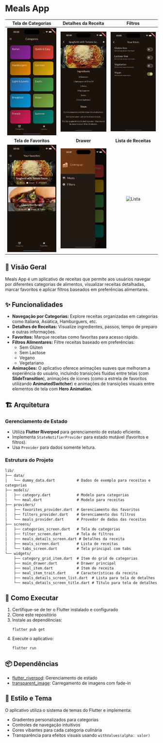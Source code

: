 # Meals App

| Tela de Categorias | Detalhes da Receita | Filtros |
|:---:|:---:|:---:|
| ![Categorias](screenshots/categories.png) | ![Detalhes](screenshots/meal_details.png) | ![Filtros](screenshots/filters.png) |
| **Tela de Favoritos** | **Drawer** | **Lista de Receitas** |
| ![Favoritos](screenshots/favorites.png) | ![Drawer](screenshots/drawer.png) | ![Lista](screenshots/meals_list.png) |


## 📱 Visão Geral

Meals App é um aplicativo de receitas que permite aos usuários navegar por diferentes categorias de alimentos, visualizar receitas detalhadas, marcar favoritos e aplicar filtros baseados em preferências alimentares.

## ✨ Funcionalidades

- **Navegação por Categorias:** Explore receitas organizadas em categorias como Italiana, Asiática, Hamburguers, etc.
- **Detalhes de Receitas:** Visualize ingredientes, passos, tempo de preparo e outras informações.
- **Favoritos:** Marque receitas como favoritas para acesso rápido.
- **Filtros Alimentares:** Filtre receitas baseado em preferências:
  - Sem Glúten
  - Sem Lactose
  - Vegano
  - Vegetariano
- **Animações:** O aplicativo oferece animações suaves que melhoram a experiência do usuário, incluindo transições fluídas entre telas (com **SlideTransition**), animações de ícones (como a estrela de favoritos utilizando **AnimatedSwitcher**) e animações de transições visuais entre elementos de tela com **Hero Animation**.

## 🏗️ Arquitetura

### Gerenciamento de Estado
- Utiliza **Flutter Riverpod** para gerenciamento de estado eficiente.
- Implementa `StateNotifierProvider` para estado mutável (favoritos e filtros).
- Usa `Provider` para dados somente leitura.

### Estrutura do Projeto

```
lib/
├── data/
│   └── dummy_data.dart          # Dados de exemplo para receitas e categorias
├── models/
│   ├── category.dart            # Modelo para categorias
│   └── meal.dart                # Modelo para receitas
├── providers/
│   ├── favorites_provider.dart  # Gerenciamento dos favoritos
│   ├── filters_provider.dart    # Gerenciamento dos filtros
│   └── meals_provider.dart      # Provedor de dados das receitas
├── screens/
│   ├── categories_screen.dart   # Tela de categorias
│   ├── filter_screen.dart       # Tela de filtros
│   ├── meals_details_screen.dart # Detalhes da receita
│   ├── meals_screen.dart        # Lista de receitas
│   └── tabs_screen.dart         # Tela principal com tabs
└── widgets/
    ├── category_grid_item.dart  # Item do grid de categorias
    ├── main_drawer.dart         # Drawer principal
    ├── meal_item.dart           # Item de receita
    ├── meal_item_trait.dart     # Características da receita
    ├── meals_details_screen_list.dart  # Lista para tela de detalhes
    └── meals_details_screen_title.dart # Título para tela de detalhes
```

## 🚀 Como Executar

1. Certifique-se de ter o Flutter instalado e configurado
2. Clone este repositório
3. Instale as dependências:
   ```
   flutter pub get
   ```
4. Execute o aplicativo:
   ```
   flutter run
   ```

## 📦 Dependências

- [flutter_riverpod](https://pub.dev/packages/flutter_riverpod): Gerenciamento de estado
- [transparent_image](https://pub.dev/packages/transparent_image): Carregamento de imagens com fade-in

## 🎨 Estilo e Tema

O aplicativo utiliza o sistema de temas do Flutter e implementa:
- Gradientes personalizados para categorias
- Controles de navegação intuitivos
- Cores vibantes para cada categoria culinária
- Transparência para efeitos visuais usando `withValues(alpha: valor)`
